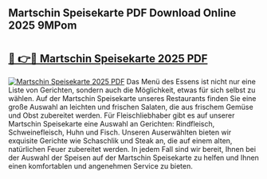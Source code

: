 ## Martschin Speisekarte PDF Download Online 2025 9MPom

# <h2><a href="http://gcd3ell.nevu.top/?p=Martschin+Speisekarte">🔗 👉🔴 Martschin Speisekarte 2025 PDF</a></h2>

[![Martschin Speisekarte 2025 PDF](https://i.imgur.com/dBaPXMq.png)](http://gcd3ell.nevu.top/?p=Martschin+Speisekarte)
Das Menü des Essens ist nicht nur eine Liste von Gerichten, sondern auch die Möglichkeit, etwas für sich selbst zu wählen. Auf der Martschin Speisekarte unseres Restaurants finden Sie eine große Auswahl an leichten und frischen Salaten, die aus frischem Gemüse und Obst zubereitet werden. Für Fleischliebhaber gibt es auf unserer Martschin Speisekarte eine Auswahl an Gerichten: Rindfleisch, Schweinefleisch, Huhn und Fisch. Unseren Auserwählten bieten wir exquisite Gerichte wie Schaschlik und Steak an, die auf einem alten, natürlichen Feuer zubereitet werden. In jedem Fall sind wir bereit, Ihnen bei der Auswahl der Speisen auf der Martschin Speisekarte zu helfen und Ihnen einen komfortablen und angenehmen Service zu bieten.
